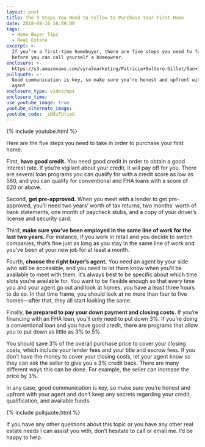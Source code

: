```yaml
---
layout: post
title: The 5 Steps You Need to Follow to Purchase Your First Home
date: 2018-08-16 16:49:00
tags:
  - Home Buyer Tips
  - Real Estate
excerpt: >-
  If you’re a first-time homebuyer, there are five steps you need to follow
  before you can call yourself a homeowner.
enclosure: >-
  https://s3.amazonaws.com/vyralmarketing/Patricia+Soltero-Gillet/San+Joaquin+Valley-Bay+Area+Real+Estate-+The+5+Steps+to+Purchasing+Your+First+Home.mp4
pullquote: >-
  Good communication is key, so make sure you’re honest and upfront with your
  agent
enclosure_type: video/mp4
enclosure_time:
use_youtube_image: true
youtube_alternate_image:
youtube_code: _iN0iFUfieU
---
```


{% include youtube.html %}

Here are the five steps you need to take in order to purchase your first home.

First, **have good credit.** You need good credit in order to obtain a good interest rate. If you’re vigilant about your credit, it will pay off for you. There are several loan programs you can qualify for with a credit score as low as 580, and you can qualify for conventional and FHA loans with a score of 620 or above.

Second, **get pre-approved.** When you meet with a lender to get pre-approved, you’ll need two years’ worth of tax returns, two months’ worth of bank statements, one month of paycheck stubs, and a copy of your driver’s license and security card.

Third, **make sure you’ve been employed in the same line of work for the last two years.** For instance, if you work in retail and you decide to switch companies, that’s fine just as long as you stay in the same line of work and you’ve been at your new job for at least a month.

Fourth, **choose the right buyer’s agent.** You need an agent by your side who will be accessible, and you need to let them know when you’ll be available to meet with them. It’s always best to be specific about which time slots you’re available for. You want to be flexible enough so that every time you and your agent go out and look at homes, you have a least three hours to do so. In that time frame, you should look at no more than four to five homes—after that, they all start looking the same.

Finally, **be prepared to pay your down payment and closing costs.** If you’re financing with an FHA loan, you’ll only need to put down 3%. If you’re doing a conventional loan and you have good credit, there are programs that allow you to put down as little as 3% to 5%.

You should save 3% of the overall purchase price to cover your closing costs, which include your lender fees and your title and escrow fees. If you don’t have the money to cover your closing costs, let your agent know so they can ask the seller to give you a 3% credit back. There are many different ways this can be done. For example, the seller can increase the price by 3%.

In any case, good communication is key, so make sure you’re honest and upfront with your agent and don’t keep any secrets regarding your credit, qualification, and available funds.

{% include pullquote.html %}

If you have any other questions about this topic or you have any other real estate needs I can assist you with, don’t hesitate to call or email me. I’d be happy to help.